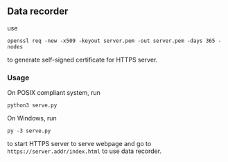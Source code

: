## Data recorder

use

```
openssl req -new -x509 -keyout server.pem -out server.pem -days 365 -nodes
```

to generate self-signed certificate for HTTPS server.

### Usage

On POSIX compliant system, run

```
python3 serve.py
```

On Windows, run

```
py -3 serve.py
```

to start HTTPS server to serve webpage and go to `https://server.addr/index.html` to use data recorder.